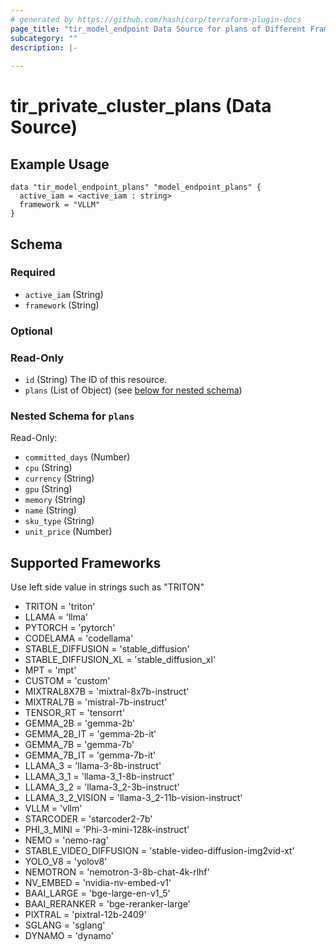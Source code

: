 ```yaml
---
# generated by https://github.com/hashicorp/terraform-plugin-docs
page_title: "tir_model_endpoint Data Source for plans of Different Frameworks - tir"
subcategory: ""
description: |-
  
---
```


# tir_private_cluster_plans (Data Source)


## Example Usage

``` hcl 
data "tir_model_endpoint_plans" "model_endpoint_plans" {
  active_iam = <active_iam : string>
  framework = "VLLM"
}

```


<!-- schema generated by tfplugindocs -->
## Schema

### Required

- `active_iam` (String)
- `framework` (String)


### Optional


### Read-Only

- `id` (String) The ID of this resource.
- `plans` (List of Object) (see [below for nested schema](#nestedatt--plans))

<a id="nestedatt--plans"></a>
### Nested Schema for `plans`

Read-Only:

- `committed_days` (Number)
- `cpu` (String)
- `currency` (String)
- `gpu` (String)
- `memory` (String)
- `name` (String)
- `sku_type` (String)
- `unit_price` (Number)






## Supported Frameworks

  Use left side value in strings such as "TRITON"

  - TRITON = 'triton'
  - LLAMA = 'llma'
  - PYTORCH = 'pytorch' 
  - CODELAMA = 'codellama'
  - STABLE_DIFFUSION = 'stable_diffusion'
  - STABLE_DIFFUSION_XL = 'stable_diffusion_xl'
  - MPT = 'mpt'
  - CUSTOM = 'custom'
  - MIXTRAL8X7B = 'mixtral-8x7b-instruct'
  - MIXTRAL7B = 'mistral-7b-instruct'
  - TENSOR_RT = 'tensorrt'
  - GEMMA_2B = 'gemma-2b'
  - GEMMA_2B_IT = 'gemma-2b-it'
  - GEMMA_7B = 'gemma-7b'
  - GEMMA_7B_IT = 'gemma-7b-it'
  - LLAMA_3 = 'llama-3-8b-instruct'
  - LLAMA_3_1 = 'llama-3_1-8b-instruct'
  - LLAMA_3_2 = 'llama-3_2-3b-instruct'
  - LLAMA_3_2_VISION = 'llama-3_2-11b-vision-instruct'
  - VLLM = 'vllm'
  - STARCODER = 'starcoder2-7b'
  - PHI_3_MINI = 'Phi-3-mini-128k-instruct'
  - NEMO = 'nemo-rag'
  - STABLE_VIDEO_DIFFUSION = 'stable-video-diffusion-img2vid-xt'
  - YOLO_V8 = 'yolov8'
  - NEMOTRON = 'nemotron-3-8b-chat-4k-rlhf'
  - NV_EMBED = 'nvidia-nv-embed-v1'
  - BAAI_LARGE = 'bge-large-en-v1_5'
  - BAAI_RERANKER = 'bge-reranker-large'
  - PIXTRAL = 'pixtral-12b-2409'
  - SGLANG = 'sglang'
  - DYNAMO = 'dynamo'
